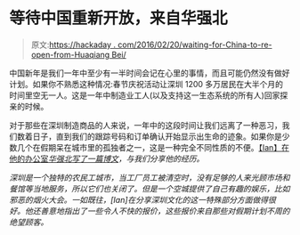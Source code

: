 # 等待中国重新开放，来自华强北

> 原文:[https://hackaday . com/2016/02/20/waiting-for-China-to-re-open-from-Huaqiang Bei/](https://hackaday.com/2016/02/20/waiting-for-china-to-re-open-from-huaqiangbei/)

中国新年是我们一年中至少有一半时间会记在心里的事情，而且可能仍然没有做好计划。如果你不熟悉这种情况:春节庆祝活动让深圳 1200 多万居民在大半个月的时间里空无一人。这是一年中制造业工人(以及支持这一生态系统的所有人)回家探亲的时候。

对于那些在深圳制造商品的人来说，一年中的这段时间让我们远离了一种恶习，我们数着日子，直到我们的跟踪号码和订单确认开始显示出生命的迹象。如果你是少数几个在假期呆在城市里的孤独者之一，这是一种完全不同性质的不便。[【Ian】在他的办公室*华强北写了一篇博文*](http://dangerousprototypes.com/2016/02/09/how-to-shenzhen-spring-festivalchinese-new-year/)*，与我们分享他的经历。*

 *深圳是一个独特的农民工城市，当工厂员工被清空时，没有足够的人来光顾市场和餐馆等当地服务，所以它们也关闭了。但是一个空城提供了自己有趣的娱乐，比如邪恶的烟火大会。一如既往，[Ian]在分享深圳文化的这一特殊部分方面做得很好。他还善意地指出了一些令人不快的报价，这些报价来自那些对假期计划不周的绝望顾客。*